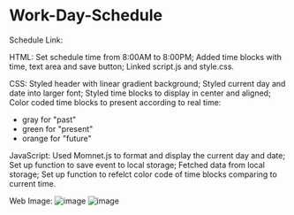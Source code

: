 # Work-Day-Schedule


Schedule Link: 


HTML:
Set schedule time from 8:00AM to 8:00PM;
Added time blocks with time, text area and save button;
Linked script.js and style.css.


CSS:
Styled header with linear gradient background;
Styled current day and date into larger font;
Styled time blocks to display in center and aligned;
Color coded time blocks to present according to real time:
- gray for "past"
- green for "present"
- orange for "future"


JavaScript:
Used Momnet.js to format and display the current day and date;
Set up function to save event to local storage;
Fetched data from local storage;
Set up function to refelct color code of time blocks comparing to current time.


Web Image:
![image](https://user-images.githubusercontent.com/80147201/115134126-69a7ab80-9fc2-11eb-93a4-ea20e1388c7c.png)
![image](https://user-images.githubusercontent.com/80147201/115134151-98be1d00-9fc2-11eb-85e3-006ce04e4468.png)
